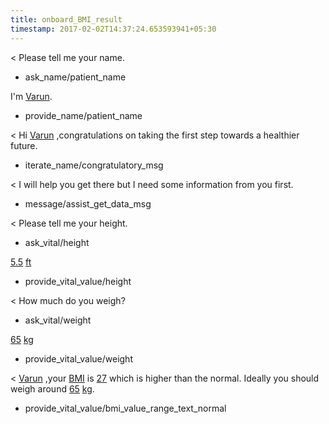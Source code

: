```yaml
---
title: onboard_BMI_result
timestamp: 2017-02-02T14:37:24.653593941+05:30
---
```


< Please tell me your name.
* ask_name/patient_name

I'm [Varun](patient_name#first_name).
* provide_name/patient_name

< Hi [Varun](patient_name#first_name) ,congratulations on taking the first step towards a healthier future.
* iterate_name/congratulatory_msg

< I will help you get there but I need some information from you first.
* message/assist_get_data_msg

< Please tell me your height.
* ask_vital/height

[5.5](vital_value#height) [ft](vital_unit#height)
* provide_vital_value/height

< How much do you weigh?
* ask_vital/weight

[65](vital_value#weight) [kg](vital_unit#weight)
* provide_vital_value/weight

< [Varun](patient_name#first_name) ,your [BMI](vital#vital_category) is [27](vital_value#bmi) which is higher than the normal. Ideally you should weigh around [65](vital_value_ideal#weight) [kg](vital_unit#weight).
* provide_vital_value/bmi_value_range_text_normal

